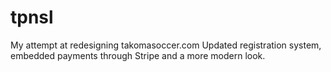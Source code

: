 # tpnsl

My attempt at redesigning takomasoccer.com
Updated registration system, embedded payments through Stripe and a more modern look.
